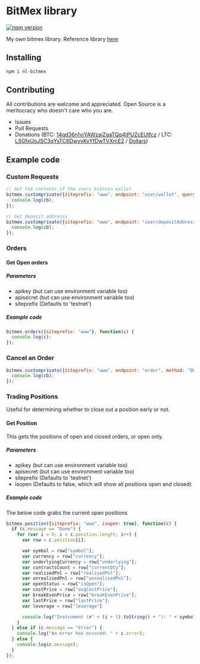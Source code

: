 # BitMex library

[![npm version](https://badge.fury.io/js/nl-bitmex.svg)](https://badge.fury.io/js/nl-bitnex)

My own bitmex library. Reference library [here](https://github.com/BitMEX/api-connectors/blob/master/official-http/node-request/index.js)

## Installing

```bash
npm i nl-bitmex
```


## Contributing

All contributions are welcome and appreciated. Open Source is a meritocracy who doesn't care who you are.

* Issues
* Pull Requests
* Donations (BTC: [14qd36n1viYAWzajZgaTQq4tPUZcEUtfcz](http://blockr.io/address/info/14qd36n1viYAWzajZgaTQq4tPUZcEUtfcz) / LTC: [LSGfxUoJSC3qYsTC6DwyvKvYfDwTVXrcE2](http://ltc.blockr.io/address/info/LSGfxUoJSC3qYsTC6DwyvKvYfDwTVXrcE2) / [Dollars](https://donate.nolim1t.co))

## Example code

### Custom Requests

```javascript
// Get the contents of the users bitcoin wallet
bitmex.customprivate({siteprefix: "www", endpoint: "user/wallet", querystring: "currency=XBt", apikey: "r", apisecret: ""}, (cb) => {
  console.log(cb);
});

// Get deposit addresss
bitmex.customprivate({siteprefix: "www", endpoint: "user/depositAddress", apikey: "", apisecret: ""}, (cb) => {
  console.log(cb);
});
```

### Orders

#### Get Open orders

##### Parameters

* apikey (but can use environment variable too)
* apisecret (but can use environment variable too)
* siteprefix (Defaults to 'testnet')

##### Example code

```javascript
bitmex.orders({siteprefix: "www"}, function(c) {
  console.log(c);
});
```

### Cancel an Order

```javascript
bitmex.customprivate({siteprefix: "www", endpoint: "order", method: "DELETE", querystring: "orderID=THEORDERID", apikey: "", apisecret: ""}, (cb) => {
  console.log(cb);
});
```

### Trading Positions

Useful for determining whether to close out a position early or not.

#### Get Position

This gets the positions of open and closed orders, or open only.

##### Parameters

* apikey (but can use environment variable too)
* apisecret (but can use environment variable too)
* siteprefix (Defaults to 'testnet')
* isopen (Defaults to false, which will show all positions open and closed)

##### Example code

The below code grabs the current open positions

```javascript
bitmex.position({siteprefix: "www", isopen: true}, function(c) {
  if (c.message == "Done") {
    for (var i = 0; i < c.position.length; i++) {
      var row = c.position[i];

      var symbol = row["symbol"];
      var currency = row["currency"];
      var underlyingCurrency = row["underlying"];
      var contractsCount = row["currentQty"];
      var realisedPnl = row["realisedPnl"];
      var unrealisedPnl = row["unrealisedPnl"];
      var openStatus = row["isOpen"];
      var costPrice = row["avgCostPrice"];
      var breakEvenPrice = row["breakEvenPrice"];
      var lastPrice = row["lastPrice"];
      var leverage = row["leverage"]

      console.log("Instrument (#" + (i + 1).toString() + "): " + symbol + " (" + underlyingCurrency + " bought with " + currency + ") QTY=" + contractsCount.toString() + " Open=" + openStatus.toString() + " bought at=" + costPrice.toString() + " currently: " + lastPrice.toString() + " (P/L: Realised: " + (realisedPnl / 100000).toString() + " mBTC Unrealised: " + (unrealisedPnl / 100000).toString() + " mBTC)");
    }
  } else if (c.message == "Error") {
    console.log("An error has occured: " + c.error);
  } else {
    console.log(c.message);
  }
});
```
